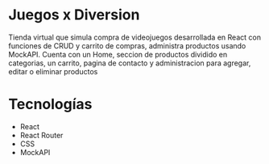 # Juegos x Diversion

Tienda virtual que simula compra de videojuegos desarrollada en React con funciones de CRUD y carrito de compras, administra productos usando MockAPI.
Cuenta con un Home, seccion de productos dividido en categorias, un carrito, pagina de contacto y administracion para agregar, editar o eliminar productos 

# Tecnologías
- React
- React Router
- CSS
- MockAPI
